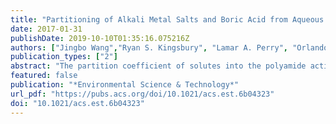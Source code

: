 ```yaml
---
title: "Partitioning of Alkali Metal Salts and Boric Acid from Aqueous Phase into the Polyamide Active Layers of Reverse Osmosis Membranes"
date: 2017-01-31
publishDate: 2019-10-10T01:35:16.075216Z
authors: ["Jingbo Wang","Ryan S. Kingsbury", "Lamar A. Perry", "Orlando Coronell"]
publication_types: ["2"]
abstract: "The partition coefficient of solutes into the polyamide active layer of reverse osmosis (RO) membranes is one of the three membrane properties (together with solute diffusion coefficient and active layer thickness) that determine solute permeation. However, no well-established method exists to measure solute partition coefficients into polyamide active layers. Further, the few studies that measured partition coefficients for inorganic salts report values significantly higher than one (∼3–8), which is contrary to expectations from Donnan theory and the observed high rejection of salts. As such, we developed a benchtop method to determine solute partition coefficients into the polyamide active layers of RO membranes. The method uses a quartz crystal microbalance (QCM) to measure the change in the mass of the active layer caused by the uptake of the partitioned solutes. The method was evaluated using several inorganic salts (alkali metal salts of chloride) and a weak acid of common concern in water desalination (boric acid). All partition coefficients were found to be lower than 1, in general agreement with expectations from Donnan theory. Results reported in this study advance the fundamental understanding of contaminant transport through RO membranes, and can be used in future studies to decouple the contributions of contaminant partitioning and diffusion to contaminant permeation."
featured: false
publication: "*Environmental Science & Technology*"
url_pdf: "https://pubs.acs.org/doi/10.1021/acs.est.6b04323"
doi: "10.1021/acs.est.6b04323"
---
```


